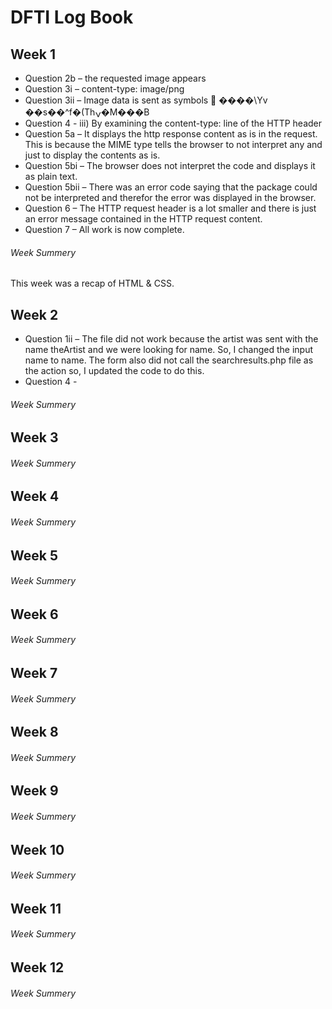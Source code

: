 # DFTI Log Book

## Week 1
- Question 2b – the requested image appears
- Question 3i – content-type: image/png
- Question 3ii – Image data is sent as symbols  ����\Yv ��s��^f�(Thݍ�M���B
- Question 4 - iii) By examining the content-type: line of the HTTP header
- Question 5a – It displays the http response content as is in the request. This is because the   MIME type tells the browser to not interpret any and just to display the contents as is.
- Question 5bi – The browser does not interpret the code and displays it as plain text.
- Question 5bii – There was an error code saying that the package could not be interpreted and therefor the error was displayed in the browser.
- Question 6 – The HTTP request header is a lot smaller and there is just an error message contained in the HTTP request content.
- Question 7 – All work is now complete.

###### Week Summery
This week was a recap of HTML & CSS.

## Week 2
- Question 1ii – The file did not work because the artist was sent with the name theArtist and we were looking for name. So, I changed the input name to name. The form also did not call the searchresults.php file as the action so, I updated the code to do this.
- Question 4 -  

###### Week Summery

## Week 3
###### Week Summery

## Week 4
###### Week Summery

## Week 5
###### Week Summery

## Week 6
###### Week Summery

## Week 7
###### Week Summery

## Week 8
###### Week Summery

## Week 9
###### Week Summery

## Week 10
###### Week Summery

## Week 11
###### Week Summery

## Week 12
###### Week Summery
